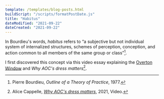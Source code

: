 ```yaml
---
template: /templates/blog-posts.html
buildScript: "/scripts/formatPostDate.js"
title: "Habitus"
dateModified: "2021-09-22"
dateCreated: "2021-09-22"
---
```


In Bourdieu's words, _habitus_ refers to <q>a subjective but not individual system of internalized structures, schemes of perception, conception, and action common to all members of the same group or class</q>[^1].

I first discovered this concept via this video essay explaining the [Overton Window](/notes/overton-window) and _Why AOC's dress matters_[^2].

[^1]: Pierre Bourdieu, _Outline of a Theory of Practice_, 1977.
[^2]: Alice Cappelle, _[Why AOC's dress matters](https://www.youtube.com/watch?v=hax6xSScQdA)_, 2021, Video.
